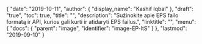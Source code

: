 {
  "date": "2019-10-11",
  "author": {
    "display_name": "Kashif Iqbal"
},
  "draft": "true",
  "toc": true,
  "title": "",
  "description": "Sužinokite apie EPS failo formatą ir API, kurios gali kurti ir atidaryti EPS failus.",
  "linktitle": "",
  "menu": {
    "docs": {
      "parent": "image",
      "identifier": "image-EP-ltS"
}
},
  "lastmod": "2019-09-10"
}

